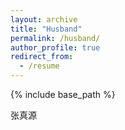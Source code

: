 ```yaml
---
layout: archive
title: "Husband"
permalink: /husband/
author_profile: true
redirect_from:
  - /resume
---
```


{% include base_path %}

张真源
